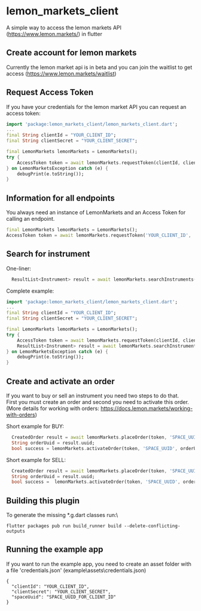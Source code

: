 # lemon_markets_client
A simple way to access the lemon markets API (https://www.lemon.markets/) in flutter

## Create account for lemon markets
Currently the lemon market api is in beta and you can join the waitlist to get access (https://www.lemon.markets/waitlist)

## Request Access Token
If you have your credentials for the lemon market API you can request an access token:

```dart
import 'package:lemon_markets_client/lemon_markets_client.dart';
...
final String clientId = "YOUR_CLIENT_ID";
final String clientSecret = "YOUR_CLIENT_SECRET";

final LemonMarkets lemonMarkets = LemonMarkets();
try {
    AccessToken token = await lemonMarkets.requestToken(clientId, clientSecret);
} on LemonMarketsException catch (e) {
    debugPrint(e.toString());
}
```
## Information for all endpoints
You always need an instance of LemonMarkets and an Access Token for calling an endpoint. 
```dart
final LemonMarkets lemonMarkets = LemonMarkets();
AccessToken token = await lemonMarkets.requestToken('YOUR_CLIENT_ID', 'YOUR_CLIENT_SECRET');
```
## Search for instrument
One-liner:
```dart
  ResultList<Instrument> result = await lemonMarkets.searchInstruments(token, search: 'Tesla');
```

Complete example: 

```dart
import 'package:lemon_markets_client/lemon_markets_client.dart';
...
final String clientId = "YOUR_CLIENT_ID";
final String clientSecret = "YOUR_CLIENT_SECRET";

final LemonMarkets lemonMarkets = LemonMarkets();
try {
    AccessToken token = await lemonMarkets.requestToken(clientId, clientSecret);
    ResultList<Instrument> result = await lemonMarkets.searchInstruments(token, query: searchString)
} on LemonMarketsException catch (e) {
    debugPrint(e.toString());
}
```

## Create and activate an order
If you want to buy or sell an instrument you need two steps to do that.\
First you must create an order and second you need to activate this order.\
(More details for working with orders: https://docs.lemon.markets/working-with-orders)

Short example for BUY:
```dart
  CreatedOrder result = await lemonMarkets.placeOrder(token, 'SPACE_UUID', 'US88160R1014', false, 5);
  String orderUuid = result.uuid;
  bool success = lemonMarkets.activateOrder(token, 'SPACE_UUID', orderUuid);  
```
Short example for SELL:
```dart
  CreatedOrder result = await lemonMarkets.placeOrder(token, 'SPACE_UUID', 'US88160R1014', true, 5);
  String orderUuid = result.uuid;
  bool success =  lemonMarkets.activateOrder(token, 'SPACE_UUID', orderUuid);
```



## Building this plugin
To generate the missing *.g.dart classes run:\
```
flutter packages pub run build_runner build --delete-conflicting-outputs
 ```

## Running the example app
If you want to run the example app, you need to create an asset folder with  a file 'credentials.json' 
(example\assets\credentials.json)
```
{
  "clientId": "YOUR_CLIENT_ID",
  "clientSecret": "YOUR_CLIENT_SECRET",
  "spaceUuid": "SPACE_UUID_FOR_CLIENT_ID"
}
```